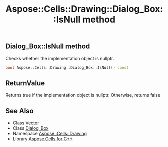 ﻿---
title: Aspose::Cells::Drawing::Dialog_Box::IsNull method
linktitle: IsNull
second_title: Aspose.Cells for C++ API Reference
description: 'Aspose::Cells::Drawing::Dialog_Box::IsNull method. Checks whether the implementation object is nullptr in C++.'
type: docs
weight: 500
url: /cpp/aspose.cells.drawing/dialog_box/isnull/
---
## Dialog_Box::IsNull method


Checks whether the implementation object is nullptr.

```cpp
bool Aspose::Cells::Drawing::Dialog_Box::IsNull() const
```


## ReturnValue

Returns true if the implementation object is nullptr. Otherwise, returns false

## See Also

* Class [Vector](../../../aspose.cells/vector/)
* Class [Dialog_Box](../)
* Namespace [Aspose::Cells::Drawing](../../)
* Library [Aspose.Cells for C++](../../../)
